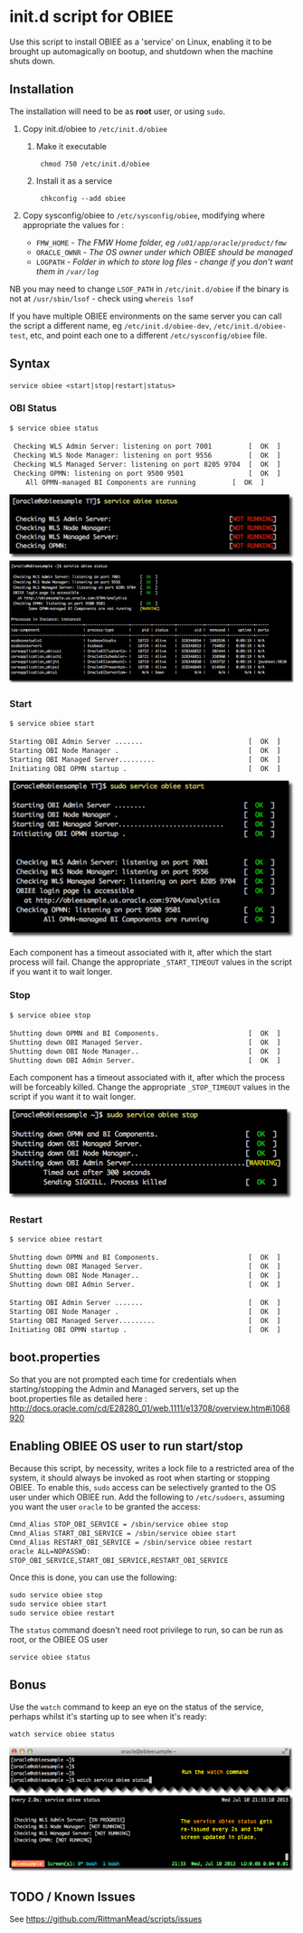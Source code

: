 # init.d script for OBIEE

Use this script to install OBIEE as a 'service' on Linux, enabling it to be brought up automagically on bootup, and shutdown when the machine shuts down.

## Installation

The installation will need to be as **root** user, or using `sudo`.

1. Copy init.d/obiee to `/etc/init.d/obiee`

	1. Make it executable

			chmod 750 /etc/init.d/obiee

	2. Install it as a service

			chkconfig --add obiee

2. Copy sysconfig/obiee to `/etc/sysconfig/obiee`, modifying where appropriate the values for : 

	* `FMW_HOME` - *The FMW Home folder, eg `/u01/app/oracle/product/fmw`*
	* `ORACLE_OWNR` - *The OS owner under which OBIEE should be managed*
	* `LOGPATH` - *Folder in which to store log files - change if you don't want them in `/var/log`*


NB you may need to change `LSOF_PATH` in `/etc/init.d/obiee` if the binary is not at `/usr/sbin/lsof` - check using `whereis lsof`

If you have multiple OBIEE environments on the same server you can call the script a different name, eg `/etc/init.d/obiee-dev`, `/etc/init.d/obiee-test`, etc, and point each one to a different `/etc/sysconfig/obiee` file.

## Syntax

	service obiee <start|stop|restart|status>

### OBI Status

	$ service obiee status

	 Checking WLS Admin Server: listening on port 7001         [  OK  ]
	 Checking WLS Node Manager: listening on port 9556         [  OK  ]
	 Checking WLS Managed Server: listening on port 8205 9704  [  OK  ]
	 Checking OPMN: listening on port 9500 9501                [  OK  ]
		All OPMN-managed BI Components are running         [  OK  ]

![Service status](img/service01.png)
![Service status](img/service01a.png)

### Start

	$ service obiee start

	Starting OBI Admin Server .......                          [  OK  ]
	Starting OBI Node Manager .                                [  OK  ]
	Starting OBI Managed Server.........                       [  OK  ]
	Initiating OBI OPMN startup .                              [  OK  ]

![Service status](img/service02.png)

Each component has a timeout associated with it, after which the start process will fail. Change the appropriate `_START_TIMEOUT` values in the script if you want it to wait longer.

### Stop

	$ service obiee stop

	Shutting down OPMN and BI Components.                      [  OK  ]
	Shutting down OBI Managed Server.                          [  OK  ]
	Shutting down OBI Node Manager..                           [  OK  ]
	Shutting down OBI Admin Server.                            [  OK  ]

Each component has a timeout associated with it, after which the process will be forceably killed. Change the appropriate `_STOP_TIMEOUT` values in the script if you want it to wait longer.

![Service status](img/service03.png)

### Restart

	$ service obiee restart

	Shutting down OPMN and BI Components.                      [  OK  ]
	Shutting down OBI Managed Server.                          [  OK  ]
	Shutting down OBI Node Manager..                           [  OK  ]
	Shutting down OBI Admin Server.                            [  OK  ]

	Starting OBI Admin Server .......                          [  OK  ]
	Starting OBI Node Manager .                                [  OK  ]
	Starting OBI Managed Server.........                       [  OK  ]
	Initiating OBI OPMN startup .                              [  OK  ]

## boot.properties

So that you are not prompted each time for credentials when starting/stopping the Admin and Managed servers, set up the boot.properties file as detailed here : http://docs.oracle.com/cd/E28280_01/web.1111/e13708/overview.htm#i1068920

## Enabling OBIEE OS user to run start/stop

Because this script, by necessity, writes a lock file to a restricted area of the system, it should always be invoked as root when starting or stopping OBIEE. To enable this, `sudo` access can be selectively granted to the OS user under which OBIEE run. Add the following to `/etc/sudoers`, assuming you want the user `oracle` to be granted the access:

	Cmnd_Alias STOP_OBI_SERVICE = /sbin/service obiee stop
	Cmnd_Alias START_OBI_SERVICE = /sbin/service obiee start
	Cmnd_Alias RESTART_OBI_SERVICE = /sbin/service obiee restart
	oracle ALL=NOPASSWD: STOP_OBI_SERVICE,START_OBI_SERVICE,RESTART_OBI_SERVICE

Once this is done, you can use the following: 

	sudo service obiee stop
	sudo service obiee start
	sudo service obiee restart

The `status` command doesn't need root privilege to run, so can be run as root, or the OBIEE OS user

	service obiee status


## Bonus

Use the `watch` command to keep an eye on the status of the service, perhaps whilst it's starting up to see when it's ready: 

	watch service obiee status

![Service status](img/service04.png)

## TODO / Known Issues

See https://github.com/RittmanMead/scripts/issues
